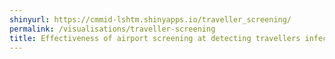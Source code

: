 ```yaml
---
shinyurl: https://cmmid-lshtm.shinyapps.io/traveller_screening/
permalink: /visualisations/traveller-screening
title: Effectiveness of airport screening at detecting travellers infected with novel coronavirus COVID-19 (formerly 2019-nCoV)
---
```


